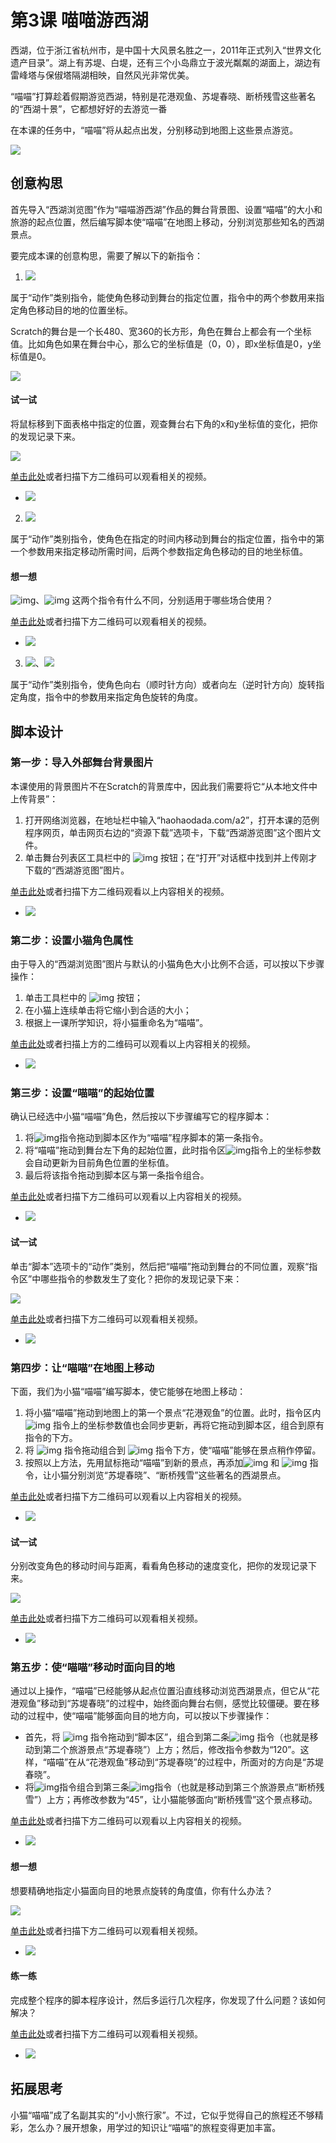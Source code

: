 # 第3课  喵喵游西湖



西湖，位于浙江省杭州市，是中国十大风景名胜之一，2011年正式列入“世界文化遗产目录”。湖上有苏堤、白堤，还有三个小岛鼎立于波光粼粼的湖面上，湖边有雷峰塔与保俶塔隔湖相映，自然风光非常优美。

“喵喵”打算趁着假期游览西湖，特别是花港观鱼、苏堤春晓、断桥残雪这些著名的“西湖十景”，它都想好好的去游览一番

在本课的任务中，“喵喵”将从起点出发，分别移动到地图上这些景点游览。

![](img/3-0.png)





## 创意构思

首先导入“西湖浏览图”作为“喵喵游西湖”作品的舞台背景图、设置“喵喵”的大小和旅游的起点位置，然后编写脚本使“喵喵”在地图上移动，分别浏览那些知名的西湖景点。



要完成本课的创意构思，需要了解以下的新指令：

1. ![](img/3-1.png) 

属于“动作”类别指令，能使角色移动到舞台的指定位置，指令中的两个参数用来指定角色移动目的地的位置坐标。

Scratch的舞台是一个长480、宽360的长方形，角色在舞台上都会有一个坐标值。比如角色如果在舞台中心，那么它的坐标值是（0，0），即x坐标值是0，y坐标值是0。

![](img/3-2.jpg)



#### 试一试

将鼠标移到下面表格中指定的位置，观查舞台右下角的x和y坐标值的变化，把你的发现记录下来。

![](img/3-2.png)

[单击此处](http://haohaodada.com/video/a20301.php)或者扫描下方二维码可以观看相关的视频。

* ![](img/a20301.png) 



2. ![](img/3-3.png) 

属于“动作”类别指令，使角色在指定的时间内移动到舞台的指定位置，指令中的第一个参数用来指定移动所需时间，后两个参数指定角色移动的目的地坐标值。 



#### 想一想

![img](img/3-1.png)、![img](img/3-3.png) 这两个指令有什么不同，分别适用于哪些场合使用？

[单击此处](http://haohaodada.com/video/a20302.php)或者扫描下方二维码可以观看相关的视频。

* ![](img/a20302.png) 



3. ![](img/3-4.png)、![](img/3-5.png) 

属于“动作”类别指令，使角色向右（顺时针方向）或者向左（逆时针方向）旋转指定角度，指令中的参数用来指定角色旋转的角度。





## 脚本设计

### 第一步：导入外部舞台背景图片

本课使用的背景图片不在Scratch的背景库中，因此我们需要将它“从本地文件中上传背景”：

1. 打开网络浏览器，在地址栏中输入“haohaodada.com/a2”，打开本课的范例程序网页，单击网页右边的“资源下载”选项卡，下载“西湖游览图”这个图片文件。
2. 单击舞台列表区工具栏中的 ![img](img/3-6.png) 按钮；在“打开”对话框中找到并上传刚才下载的“西湖游览图”图片。



[单击此处](http://haohaodada.com/video/a20303.php)或者扫描下方二维码观看以上内容相关的视频。

- ![](img/a20303.png) 





### 第二步：设置小猫角色属性

由于导入的“西湖浏览图”图片与默认的小猫角色大小比例不合适，可以按以下步骤操作：

1. 单击工具栏中的 ![img](img/3-7.png) 按钮；
2. 在小猫上连续单击将它缩小到合适的大小；
3. 根据上一课所学知识，将小猫重命名为“喵喵”。



[单击此处](http://haohaodada.com/video/a20304.php)或者扫描上方的二维码可以观看以上内容相关的视频。

- ![](img/a20304.png) 





### 第三步：设置“喵喵”的起始位置

确认已经选中小猫“喵喵”角色，然后按以下步骤编写它的程序脚本：

1. 将![img](img/2-1.png)指令拖动到脚本区作为“喵喵”程序脚本的第一条指令。
2. 将“喵喵”拖动到舞台左下角的起始位置，此时指令区![img](img/3-9.png)指令上的坐标参数会自动更新为目前角色位置的坐标值。
3. 最后将该指令拖动到脚本区与第一条指令组合。



[单击此处](http://haohaodada.com/video/a20305.php)或者扫描下方二维码可以观看以上内容相关的视频。

- ![](img/a20305.png) 



#### 试一试

单击“脚本”选项卡的“动作”类别，然后把“喵喵”拖动到舞台的不同位置，观察“指令区”中哪些指令的参数发生了变化？把你的发现记录下来：

![](img/3-8.png)

 [单击此处](http://haohaodada.com/video/a20306.php)或者扫描下方二维码可以观看相关视频。

* ![](img/a20306.png) 





### 第四步：让“喵喵”在地图上移动

下面，我们为小猫“喵喵”编写脚本，使它能够在地图上移动：

1. 将小猫“喵喵”拖动到地图上的第一个景点“花港观鱼”的位置。此时，指令区内![img](img/3-10.png) 指令上的坐标参数值也会同步更新，再将它拖动到脚本区，组合到原有指令的下方。
2. 将 ![img](img/2-4.png) 指令拖动组合到 ![img](img/3-10.png) 指令下方，使“喵喵”能够在景点稍作停留。
3. 按照以上方法，先用鼠标拖动“喵喵”到新的景点，再添加![img](img/3-10.png) 和 ![img](img/2-4.png) 指令，让小猫分别浏览“苏堤春晓”、“断桥残雪”这些著名的西湖景点。



[单击此处](http://haohaodada.com/video/a20307.php)或者扫描下方二维码可以观看以上内容相关的视频。

* ![](img/a20307.png) 



#### 试一试

分别改变角色的移动时间与距离，看看角色移动的速度变化，把你的发现记录下来。

![](img/3-11.png)

 [单击此处](http://haohaodada.com/video/a20308.php)或者扫描下方二维码可以观看相关视频。

* ![](img/a20308.png) 





### 第五步：使“喵喵”移动时面向目的地

通过以上操作，“喵喵”已经能够从起点位置沿直线移动浏览西湖景点，但它从“花港观鱼”移动到“苏堤春晓”的过程中，始终面向舞台右侧，感觉比较僵硬。要在移动的过程中，使“喵喵”能够面向目的地方向，可以按以下步骤操作：

* 首先，将 ![img](img/3-5.png) 指令拖动到“脚本区”，组合到第二条![img](img/3-10.png) 指令（也就是移动到第二个旅游景点“苏堤春晓”）上方；然后，修改指令参数为“120”。这样，“喵喵”在从“花港观鱼”移动到“苏堤春晓”的过程中，所面对的方向是“苏堤春晓”。
* 将![img](img/3-4.png)指令组合到第三条![img](img/3-10.png)指令（也就是移动到第三个旅游景点“断桥残雪”）上方；再修改参数为“45”，让小猫能够面向“断桥残雪”这个景点移动。



[单击此处](http://haohaodada.com/video/a20309.php)或者扫描下方二维码可以观看以上内容相关的视频。

* ![](img/a20309.png) 



#### 想一想

想要精确地指定小猫面向目的地景点旋转的角度值，你有什么办法？

![](img/3-12.png)

[单击此处](http://haohaodada.com/video/a20310.php)或者扫描下方二维码可以观看相关视频。

* ![](img/a20310.png) 





#### 练一练

完成整个程序的脚本程序设计，然后多运行几次程序，你发现了什么问题？该如何解决？

[单击此处](http://haohaodada.com/video/a20311.php)或者扫描下方二维码可以观看相关视频。

- ![](img/a20311.png) 





## 拓展思考

小猫“喵喵”成了名副其实的“小小旅行家”。不过，它似乎觉得自己的旅程还不够精彩，怎么办？展开想象，用学过的知识让“喵喵”的旅程变得更加丰富。